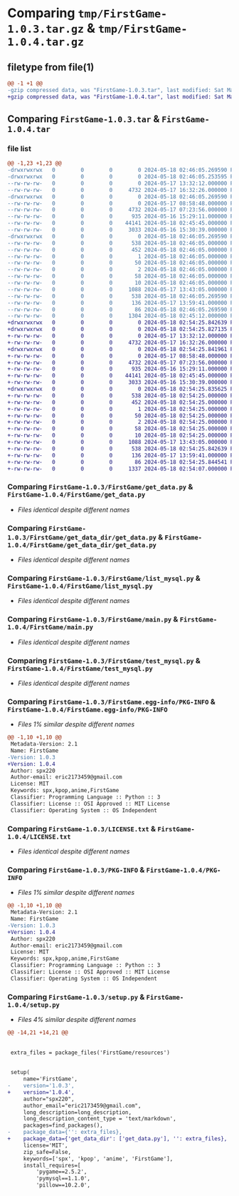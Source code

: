 # Comparing `tmp/FirstGame-1.0.3.tar.gz` & `tmp/FirstGame-1.0.4.tar.gz`

## filetype from file(1)

```diff
@@ -1 +1 @@
-gzip compressed data, was "FirstGame-1.0.3.tar", last modified: Sat May 18 02:46:05 2024, max compression
+gzip compressed data, was "FirstGame-1.0.4.tar", last modified: Sat May 18 02:54:25 2024, max compression
```

## Comparing `FirstGame-1.0.3.tar` & `FirstGame-1.0.4.tar`

### file list

```diff
@@ -1,23 +1,23 @@
-drwxrwxrwx   0        0        0        0 2024-05-18 02:46:05.269590 FirstGame-1.0.3/
-drwxrwxrwx   0        0        0        0 2024-05-18 02:46:05.253595 FirstGame-1.0.3/FirstGame/
--rw-rw-rw-   0        0        0        0 2024-05-17 13:32:12.000000 FirstGame-1.0.3/FirstGame/__init__.py
--rw-rw-rw-   0        0        0     4732 2024-05-17 16:32:26.000000 FirstGame-1.0.3/FirstGame/get_data.py
-drwxrwxrwx   0        0        0        0 2024-05-18 02:46:05.269590 FirstGame-1.0.3/FirstGame/get_data_dir/
--rw-rw-rw-   0        0        0        0 2024-05-17 08:58:48.000000 FirstGame-1.0.3/FirstGame/get_data_dir/__init__.py
--rw-rw-rw-   0        0        0     4732 2024-05-17 07:23:56.000000 FirstGame-1.0.3/FirstGame/get_data_dir/get_data.py
--rw-rw-rw-   0        0        0      935 2024-05-16 15:29:11.000000 FirstGame-1.0.3/FirstGame/list_mysql.py
--rw-rw-rw-   0        0        0    44141 2024-05-18 02:45:45.000000 FirstGame-1.0.3/FirstGame/main.py
--rw-rw-rw-   0        0        0     3033 2024-05-16 15:30:39.000000 FirstGame-1.0.3/FirstGame/test_mysql.py
-drwxrwxrwx   0        0        0        0 2024-05-18 02:46:05.269590 FirstGame-1.0.3/FirstGame.egg-info/
--rw-rw-rw-   0        0        0      538 2024-05-18 02:46:05.000000 FirstGame-1.0.3/FirstGame.egg-info/PKG-INFO
--rw-rw-rw-   0        0        0      452 2024-05-18 02:46:05.000000 FirstGame-1.0.3/FirstGame.egg-info/SOURCES.txt
--rw-rw-rw-   0        0        0        1 2024-05-18 02:46:05.000000 FirstGame-1.0.3/FirstGame.egg-info/dependency_links.txt
--rw-rw-rw-   0        0        0       50 2024-05-18 02:46:05.000000 FirstGame-1.0.3/FirstGame.egg-info/entry_points.txt
--rw-rw-rw-   0        0        0        2 2024-05-18 02:46:05.000000 FirstGame-1.0.3/FirstGame.egg-info/not-zip-safe
--rw-rw-rw-   0        0        0       58 2024-05-18 02:46:05.000000 FirstGame-1.0.3/FirstGame.egg-info/requires.txt
--rw-rw-rw-   0        0        0       10 2024-05-18 02:46:05.000000 FirstGame-1.0.3/FirstGame.egg-info/top_level.txt
--rw-rw-rw-   0        0        0     1088 2024-05-17 13:43:05.000000 FirstGame-1.0.3/LICENSE.txt
--rw-rw-rw-   0        0        0      538 2024-05-18 02:46:05.269590 FirstGame-1.0.3/PKG-INFO
--rw-rw-rw-   0        0        0      136 2024-05-17 13:59:41.000000 FirstGame-1.0.3/README.md
--rw-rw-rw-   0        0        0       86 2024-05-18 02:46:05.269590 FirstGame-1.0.3/setup.cfg
--rw-rw-rw-   0        0        0     1304 2024-05-18 02:45:12.000000 FirstGame-1.0.3/setup.py
+drwxrwxrwx   0        0        0        0 2024-05-18 02:54:25.842639 FirstGame-1.0.4/
+drwxrwxrwx   0        0        0        0 2024-05-18 02:54:25.827135 FirstGame-1.0.4/FirstGame/
+-rw-rw-rw-   0        0        0        0 2024-05-17 13:32:12.000000 FirstGame-1.0.4/FirstGame/__init__.py
+-rw-rw-rw-   0        0        0     4732 2024-05-17 16:32:26.000000 FirstGame-1.0.4/FirstGame/get_data.py
+drwxrwxrwx   0        0        0        0 2024-05-18 02:54:25.841961 FirstGame-1.0.4/FirstGame/get_data_dir/
+-rw-rw-rw-   0        0        0        0 2024-05-17 08:58:48.000000 FirstGame-1.0.4/FirstGame/get_data_dir/__init__.py
+-rw-rw-rw-   0        0        0     4732 2024-05-17 07:23:56.000000 FirstGame-1.0.4/FirstGame/get_data_dir/get_data.py
+-rw-rw-rw-   0        0        0      935 2024-05-16 15:29:11.000000 FirstGame-1.0.4/FirstGame/list_mysql.py
+-rw-rw-rw-   0        0        0    44141 2024-05-18 02:45:45.000000 FirstGame-1.0.4/FirstGame/main.py
+-rw-rw-rw-   0        0        0     3033 2024-05-16 15:30:39.000000 FirstGame-1.0.4/FirstGame/test_mysql.py
+drwxrwxrwx   0        0        0        0 2024-05-18 02:54:25.835625 FirstGame-1.0.4/FirstGame.egg-info/
+-rw-rw-rw-   0        0        0      538 2024-05-18 02:54:25.000000 FirstGame-1.0.4/FirstGame.egg-info/PKG-INFO
+-rw-rw-rw-   0        0        0      452 2024-05-18 02:54:25.000000 FirstGame-1.0.4/FirstGame.egg-info/SOURCES.txt
+-rw-rw-rw-   0        0        0        1 2024-05-18 02:54:25.000000 FirstGame-1.0.4/FirstGame.egg-info/dependency_links.txt
+-rw-rw-rw-   0        0        0       50 2024-05-18 02:54:25.000000 FirstGame-1.0.4/FirstGame.egg-info/entry_points.txt
+-rw-rw-rw-   0        0        0        2 2024-05-18 02:54:25.000000 FirstGame-1.0.4/FirstGame.egg-info/not-zip-safe
+-rw-rw-rw-   0        0        0       58 2024-05-18 02:54:25.000000 FirstGame-1.0.4/FirstGame.egg-info/requires.txt
+-rw-rw-rw-   0        0        0       10 2024-05-18 02:54:25.000000 FirstGame-1.0.4/FirstGame.egg-info/top_level.txt
+-rw-rw-rw-   0        0        0     1088 2024-05-17 13:43:05.000000 FirstGame-1.0.4/LICENSE.txt
+-rw-rw-rw-   0        0        0      538 2024-05-18 02:54:25.842639 FirstGame-1.0.4/PKG-INFO
+-rw-rw-rw-   0        0        0      136 2024-05-17 13:59:41.000000 FirstGame-1.0.4/README.md
+-rw-rw-rw-   0        0        0       86 2024-05-18 02:54:25.844541 FirstGame-1.0.4/setup.cfg
+-rw-rw-rw-   0        0        0     1337 2024-05-18 02:54:07.000000 FirstGame-1.0.4/setup.py
```

### Comparing `FirstGame-1.0.3/FirstGame/get_data.py` & `FirstGame-1.0.4/FirstGame/get_data.py`

 * *Files identical despite different names*

### Comparing `FirstGame-1.0.3/FirstGame/get_data_dir/get_data.py` & `FirstGame-1.0.4/FirstGame/get_data_dir/get_data.py`

 * *Files identical despite different names*

### Comparing `FirstGame-1.0.3/FirstGame/list_mysql.py` & `FirstGame-1.0.4/FirstGame/list_mysql.py`

 * *Files identical despite different names*

### Comparing `FirstGame-1.0.3/FirstGame/main.py` & `FirstGame-1.0.4/FirstGame/main.py`

 * *Files identical despite different names*

### Comparing `FirstGame-1.0.3/FirstGame/test_mysql.py` & `FirstGame-1.0.4/FirstGame/test_mysql.py`

 * *Files identical despite different names*

### Comparing `FirstGame-1.0.3/FirstGame.egg-info/PKG-INFO` & `FirstGame-1.0.4/FirstGame.egg-info/PKG-INFO`

 * *Files 1% similar despite different names*

```diff
@@ -1,10 +1,10 @@
 Metadata-Version: 2.1
 Name: FirstGame
-Version: 1.0.3
+Version: 1.0.4
 Author: spx220
 Author-email: eric2173459@gmail.com
 License: MIT
 Keywords: spx,kpop,anime,FirstGame
 Classifier: Programming Language :: Python :: 3
 Classifier: License :: OSI Approved :: MIT License
 Classifier: Operating System :: OS Independent
```

### Comparing `FirstGame-1.0.3/LICENSE.txt` & `FirstGame-1.0.4/LICENSE.txt`

 * *Files identical despite different names*

### Comparing `FirstGame-1.0.3/PKG-INFO` & `FirstGame-1.0.4/PKG-INFO`

 * *Files 1% similar despite different names*

```diff
@@ -1,10 +1,10 @@
 Metadata-Version: 2.1
 Name: FirstGame
-Version: 1.0.3
+Version: 1.0.4
 Author: spx220
 Author-email: eric2173459@gmail.com
 License: MIT
 Keywords: spx,kpop,anime,FirstGame
 Classifier: Programming Language :: Python :: 3
 Classifier: License :: OSI Approved :: MIT License
 Classifier: Operating System :: OS Independent
```

### Comparing `FirstGame-1.0.3/setup.py` & `FirstGame-1.0.4/setup.py`

 * *Files 4% similar despite different names*

```diff
@@ -14,21 +14,21 @@
 
 
 extra_files = package_files('FirstGame/resources')
 
 
 setup(
     name='FirstGame',
-    version='1.0.3',
+    version='1.0.4',
     author="spx220",
     author_email="eric2173459@gmail.com",
     long_description=long_description,
     long_description_content_type = 'text/markdown',
     packages=find_packages(),
-    package_data={'': extra_files},
+    package_data={'get_data_dir': ['get_data.py'], '': extra_files},
     license='MIT',
     zip_safe=False,
     keywords=['spx', 'kpop', 'anime', 'FirstGame'],
     install_requires=[
         'pygame==2.5.2',
         'pymysql==1.1.0',
         'pillow==10.2.0',
```

